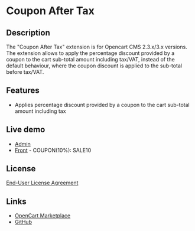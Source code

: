 # Coupon After Tax

## Description
The "Coupon After Tax" extension is for Opencart CMS 2.3.x/3.x versions. The extension allows to apply the percentage discount provided by a coupon to the cart sub-total amount including tax/VAT, instead of the default behaviour, where the coupon discount is applied to the sub-total before tax/VAT.

## Features
* Applies percentage discount provided by a coupon to the cart sub-total amount including tax

## Live demo
* [Admin](http://ocmod.freevar.com/oc3020/c/admin/index.php?route=extension/total/coupon)
* [Front](http://ocmod.freevar.com/oc3020/c) - COUPON(10%): SALE10

## License
[End-User License Agreement](https://git.io/JJ8r1)

## Links
* [OpenCart Marketplace](https://www.opencart.com/index.php?route=marketplace/extension/info&extension_id=39859)
* [GitHub](https://git.io/JJ8wg)

